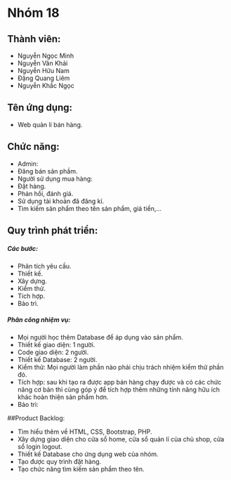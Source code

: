 # Nhóm 18
## Thành viên: 
 - Nguyễn Ngọc Minh
 - Nguyễn Văn Khải
 - Nguyễn Hữu Nam
 - Đặng Quang Liêm
 - Nguyễn Khắc Ngọc

## Tên ứng dụng:
 - Web quản lí bán hàng.

## Chức năng:
- Admin:
 - Đăng bán sản phầm.
- Người sử dụng mua hàng:
 - Đặt hàng.
 - Phản hồi, đánh giá.
 - Sử dụng tài khoản đã đăng kí.
 - Tìm kiếm sản phẩm theo tên sản phẩm, giá tiền,...
  
## Quy trình phát triển:
##### Các bước:
 - Phân tích yêu cầu.
 - Thiết kế.
 - Xây dựng.
 - Kiểm thử.
 - Tích hợp.
 - Bảo trì.

##### Phân công nhiệm vụ:
 - Mọi người học thêm Database để áp dụng vào sản phẩm.
 - Thiết kế giao diện: 1 người.
 - Code giao diện: 2 người.
 - Thiết kế Database: 2 người.
 - Kiểm thử: Mọi người làm phần nào phải chịu trách nhiệm kiểm thử phần đó.
 - Tích hợp: sau khi tạo ra được app bán hàng chạy được và có các chức năng cơ bản thì cùng góp ý để tích hợp thêm những tính    năng hữu ích khác hoàn thiện sản phẩm hơn.
 - Bảo trì: 

##Product Backlog:
 - Tìm hiểu thêm về HTML, CSS, Bootstrap, PHP.
 - Xây dựng giao diện cho cửa sổ home, cửa sổ quản lí của chủ shop, cửa sổ login logout.
 - Thiết kế Database cho ứng dụng web của nhóm.
 - Tạo được quy trình đặt hàng.
 - Tạo chức năng tìm kiếm sản phẩm theo tên.


